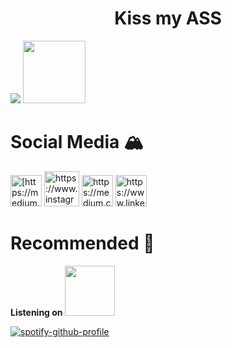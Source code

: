 <h1 align="center">Kiss my ASS</h1
<a href="https://visitcount.itsvg.in">
  <img src="https://visitcount.itsvg.in/api?id=nadiasuweer4ya&label=Profile%20Views&color=9&icon=9&pretty=true" />
</a>

<img src="https://media1.giphy.com/media/nGEQGzHpvIdi0lGJjn/giphy.gif?cid=ecf05e47hl0uujpk7mtbutljcpp1yn80ufjq288wbvz8hepu&ep=v1_gifs_search&rid=giphy.gif&ct=g" width="100"> 

# Social Media 🏔
<img src="https://upload.wikimedia.org/wikipedia/commons/thumb/b/b8/2021_Facebook_icon.svg/2048px-2021_Facebook_icon.svg.png" alt="[https://medium.com/@24098_79544](https://www.facebook.com/nadiagustaf.gustafssonn)" width="50"> <img src="https://ouch-cdn2.icons8.com/_US60I188UuoRurpJ9lfFmfp5baT-Gtp3bghSn-AOL8/rs:fit:456:456/czM6Ly9pY29uczgu/b3VjaC1wcm9kLmFz/c2V0cy9wbmcvOTI0/L2NjYjgwMjlkLWZh/NWMtNDU5Yy05YjBk/LWI0Yzg2MzI3Zjc0/Mi5wbmc.png" alt="https://www.instagram.com/snn4dia/" width="56"> <img src="https://cdn1.iconfinder.com/data/icons/social-media-circle-7/512/Circled_Medium_svg5-512.png" alt="https://medium.com/@24098_79544" width="50">  <img src="https://img.freepik.com/premium-vector/square-linkedin-logo-isolated-white-background_469489-892.jpg" alt="https://www.linkedin.com/in/suweeraya-noensai-3ab2b2292/" width="50">


# Recommended 🎸
**Listening on <img src="https://storage.googleapis.com/pr-newsroom-wp/1/2018/11/Spotify_Logo_CMYK_Green.png" width="80">**
                            
[![spotify-github-profile](https://spotify-github-profile.vercel.app/api/view?uid=31oycv7eovl4nkzrzs6gldn5flnm&cover_image=true&theme=novatorem&show_offline=false&background_color=ffffff&interchange=false&bar_color=ffffff&bar_color_cover=false)](https://github.com/kittinan/spotify-github-profile)
